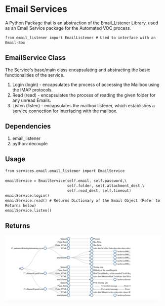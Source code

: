 # Email Services

A Python Package that is an abstraction of the Email_Listener Library,
used as an Email Service package for the Automated VOC process.

```EmailService
from email_listener import EmailListener # Used to interface with an Email-Box

```

## EmailService Class

The Service's base/main class encapsulating and abstracting the basic functionalities of the service.

1. Login (login) - encapsulates the process of accessing the Mailbox using the IMAP protocols.
2. Read (read) - encapsulates the process of reading the given folder for any unread Emails.
3. Listen (listen) - encapsulates the mailbox listener, which establishes a service connection for interfacing with the mailbox.

## Dependencies

1. email_listener
2. python-decouple

## Usage

```usage
from services.email.email_listener import EmailService

emailService = EmailService(self.email, self.password,\
                            self.folder, self.attachment_dest,\
                            self.read_dest, self.timeout)
emailService.login()
emailService.read() # Returns Dictionary of the Email Object (Refer to Returns below)
emailService.listen()
```

## Returns
![Emails Dictionary](https://github.com/dfunani/Automated_VOC/blob/84784eef8b199782eeff78631450ac0863a2a444/services/email/visualize-json-data-graph.jpeg)

